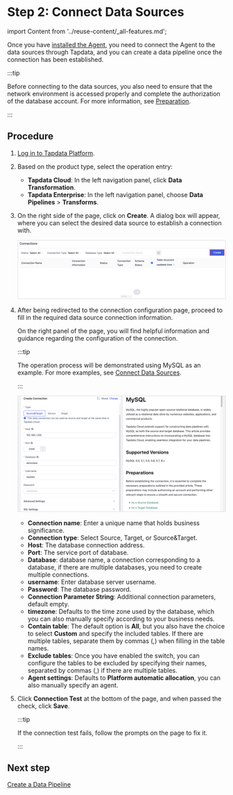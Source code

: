 # Step 2: Connect Data Sources

import Content from '../reuse-content/_all-features.md';

<Content />

Once you have [installed the Agent](install), you need to connect the Agent to the data sources through Tapdata, and you can create a data pipeline once the connection has been established.

:::tip

Before connecting to the data sources, you also need to ensure that the network environment is accessed properly and complete the authorization of the database account. For more information, see [Preparation](../prerequisites/README.md).

:::

## Procedure

1. [Log in to Tapdata Platform](../user-guide/log-in.md).

2. Based on the product type, select the operation entry:

    * **Tapdata Cloud**: In the left navigation panel, click **Data Transformation**.
    * **Tapdata Enterprise**: In the left navigation panel, choose **Data Pipelines** > **Transforms**.

3. On the right side of the page, click on **Create**. A dialog box will appear, where you can select the desired data source to establish a connection with.

   ![Connection Demo](../images/connect_database_demo.png)

4. After being redirected to the connection configuration page, proceed to fill in the required data source connection information. 

   On the right panel of the page, you will find helpful information and guidance regarding the configuration of the connection.

   :::tip

   The operation process will be demonstrated using MySQL as an example. For more examples, see [Connect Data Sources](../prerequisites/README.md).

   :::

   ![Connection configuration example](../images/mysql_connection_demo.png)

   * **Connection name**: Enter a unique name that holds business significance.
   * **Connection type**: Select Source, Target, or Source&Target.
   * **Host**: The database connection address.
   * **Port**: The service port of database.
   * **Database**: database name, a connection corresponding to a database, if there are multiple databases, you need to create multiple connections.
   * **username**: Enter database server username.
   * **Password**: The database password.
   * **Connection Parameter String**: Additional connection parameters, default empty.
   * **timezone**: Defaults to the time zone used by the database, which you can also manually specify according to your business needs.
   * **Contain table**: The default option is **All**, but you also have the choice to select **Custom** and specify the included tables. If there are multiple tables, separate them by commas (,) when filling in the table names.
   * **Exclude tables**: Once you have enabled the switch, you can configure the tables to be excluded by specifying their names, separated by commas (,) if there are multiple tables.
   * **Agent settings**: Defaults to **Platform automatic allocation**, you can also manually specify an agent.

5. Click **Connection Test** at the bottom of the page, and when passed the check, click **Save**.

   :::tip

   If the connection test fails, follow the prompts on the page to fix it.

   :::



## Next step

[Create a Data Pipeline](create-task)